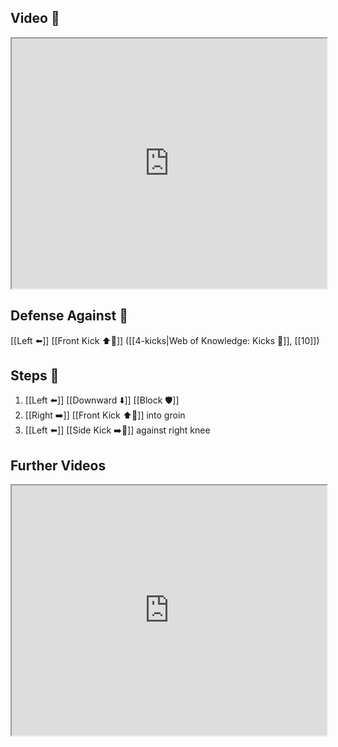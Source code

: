 ## Video 🎥

<iframe src="https://www.youtube.com/embed/Ks7n7LfrHkw" width="100%" height="400"></iframe>

## Defense Against 🤺

 [[Left ⬅️]] [[Front Kick ⬆️🦵]] ([[4-kicks|Web of Knowledge: Kicks 🦶]], [[10]])

## Steps 👣

1. [[Left ⬅️]] [[Downward ⬇️]] [[Block 🛡️]]
2. [[Right ➡️]] [[Front Kick ⬆️🦵]] into groin
3. [[Left ⬅️]] [[Side Kick ➡️🦵]] against right knee

## Further Videos

<iframe src="https://www.youtube.com/embed/IXZ6kr4VHQw?start=273&end=288" width="100%" height="400"></iframe>

